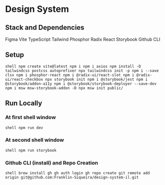 <!--
 Copyright 2022 Franklin Siqueira.
 SPDX-License-Identifier: Apache-2.0
-->

# Design System

## Stack and Dependencies

Figma
Vite
TypeScript
Tailwind
Phosphor
Radix
React
Storybook
Github CLI

## Setup

`shell
npm create vite@latest
npm i
npm i axios
npm install -D tailwindcss postcss autoprefixer
npx tailwindcss init -p
npm i --save clsx
npm i phosphor-react
npm i @radix-ui/react-slot
npm i @radix-ui/react-checkbox
npx storybook init
npm i @storybook/jest
npm i @storybook/addon-a11y
npm i @storybook/storybook-deployer --save-dev
npm i msw msw-storybook-addon -D
npx msw init public/`

## Run Locally

### At first shell window

`shell
npm run dev`

### At second shell window

`shell
npm run storybook`

### Github CLI (install) and Repo Creation

`shell
brew install gh
gh auth login
gh repo create
git remote add origin git@github.com:Franklin-Siqueira/design-system-il.git`
